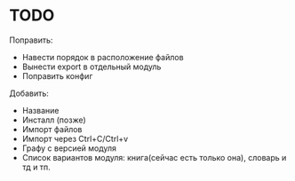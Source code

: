 TODO
====
Поправить:
* Навести порядок в расположение файлов
* Вынести export в отдельный модуль
* Поправить конфиг

Добавить:
* Название
* Инсталл (позже)
* Импорт файлов
* Импорт через Ctrl+C/Ctrl+v
* Графу с версией модуля
* Список вариантов модуля: книга(сейчас есть только она), словарь и тд и тп.



